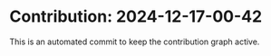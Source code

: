 # Contribution: 2024-12-17-00-42
This is an automated commit to keep the contribution graph active.
